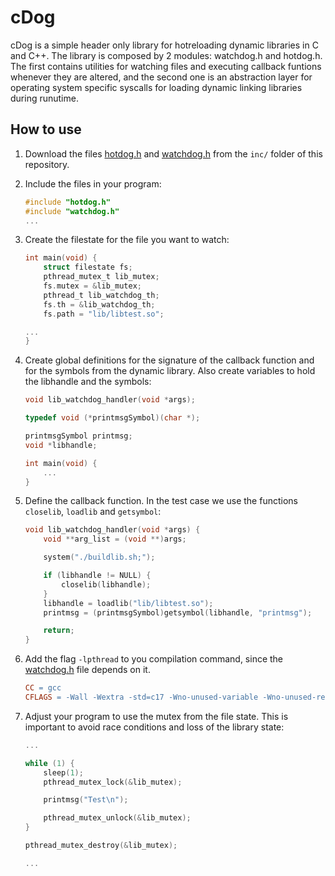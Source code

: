 # cDog

cDog is a simple header only library for hotreloading dynamic libraries in C and C++. The library is composed by 2 modules: watchdog.h and hotdog.h. The first contains utilities for watching files and executing callback funtions whenever they are altered, and the second one is an abstraction layer for operating system specific syscalls for loading dynamic linking libraries during runutime.

## How to use

1. Download the files [hotdog.h](https://github.com/guilherme13c/cDog/blob/main/inc/hotdog.h) and [watchdog.h](https://github.com/guilherme13c/cDog/blob/main/inc/watchdog.h) from the `inc/` folder of this repository. 

2. Include the files in your program:

    ```C
    #include "hotdog.h"
    #include "watchdog.h"
    ...
    ```

3. Create the filestate for the file you want to watch:

    ```C
    int main(void) {
        struct filestate fs;
        pthread_mutex_t lib_mutex;
        fs.mutex = &lib_mutex;
        pthread_t lib_watchdog_th;
        fs.th = &lib_watchdog_th;
        fs.path = "lib/libtest.so";
    
    ...
    }
    ```
4. Create global definitions for the signature of the callback function and for the symbols from the dynamic library. Also create variables to hold the libhandle and the symbols:

    ```C
    void lib_watchdog_handler(void *args);

    typedef void (*printmsgSymbol)(char *);

    printmsgSymbol printmsg;
    void *libhandle;

    int main(void) {
        ...
    }
    ```
5. Define the callback function. In the test case we use the functions `closelib`, `loadlib` and `getsymbol`:

    ```C
    void lib_watchdog_handler(void *args) {
        void **arg_list = (void **)args;

        system("./buildlib.sh;");

        if (libhandle != NULL) {
            closelib(libhandle);
        }
        libhandle = loadlib("lib/libtest.so");
        printmsg = (printmsgSymbol)getsymbol(libhandle, "printmsg");

        return;
    }
    ```

6. Add the flag `-lpthread` to you compilation command, since the [watchdog.h](https://github.com/guilherme13c/cDog/blob/main/inc/watchdog.h) file depends on it.

    ```Makefile
    CC = gcc
    CFLAGS = -Wall -Wextra -std=c17 -Wno-unused-variable -Wno-unused-result -O3 -Iinc -ltest -lpthread
    ```

7. Adjust your program to use the mutex from the file state. This is important to avoid race conditions and loss of the library state:

    ```C
    ...

    while (1) {
        sleep(1);
        pthread_mutex_lock(&lib_mutex);

        printmsg("Test\n");

        pthread_mutex_unlock(&lib_mutex);
    }

    pthread_mutex_destroy(&lib_mutex);

    ...
    ```
